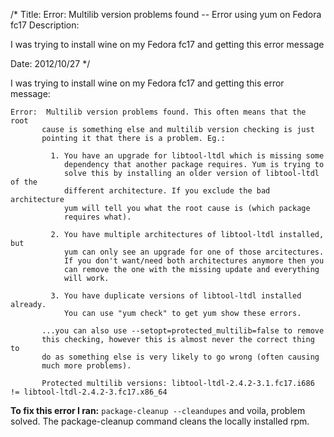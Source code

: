 /*
Title: Error:  Multilib version problems found -- Error using yum on Fedora fc17
Description: <p>I was trying to install wine on my Fedora fc17 and getting this error message</p>
Date: 2012/10/27
*/

I was trying to install wine on my Fedora fc17 and getting this error message:

    Error:  Multilib version problems found. This often means that the root
           cause is something else and multilib version checking is just
           pointing it that there is a problem. Eg.:

             1. You have an upgrade for libtool-ltdl which is missing some
                dependency that another package requires. Yum is trying to
                solve this by installing an older version of libtool-ltdl of the
                different architecture. If you exclude the bad architecture
                yum will tell you what the root cause is (which package
                requires what).
           
             2. You have multiple architectures of libtool-ltdl installed, but
                yum can only see an upgrade for one of those arcitectures.
                If you don't want/need both architectures anymore then you
                can remove the one with the missing update and everything
                will work.
           
             3. You have duplicate versions of libtool-ltdl installed already.
                You can use "yum check" to get yum show these errors.
           
           ...you can also use --setopt=protected_multilib=false to remove
           this checking, however this is almost never the correct thing to
           do as something else is very likely to go wrong (often causing
           much more problems).
           
           Protected multilib versions: libtool-ltdl-2.4.2-3.1.fc17.i686 != libtool-ltdl-2.4.2-3.fc17.x86_64



**To fix this error I ran:** `package-cleanup --cleandupes` and voila, problem
solved. The package-cleanup command cleans the locally installed rpm.
